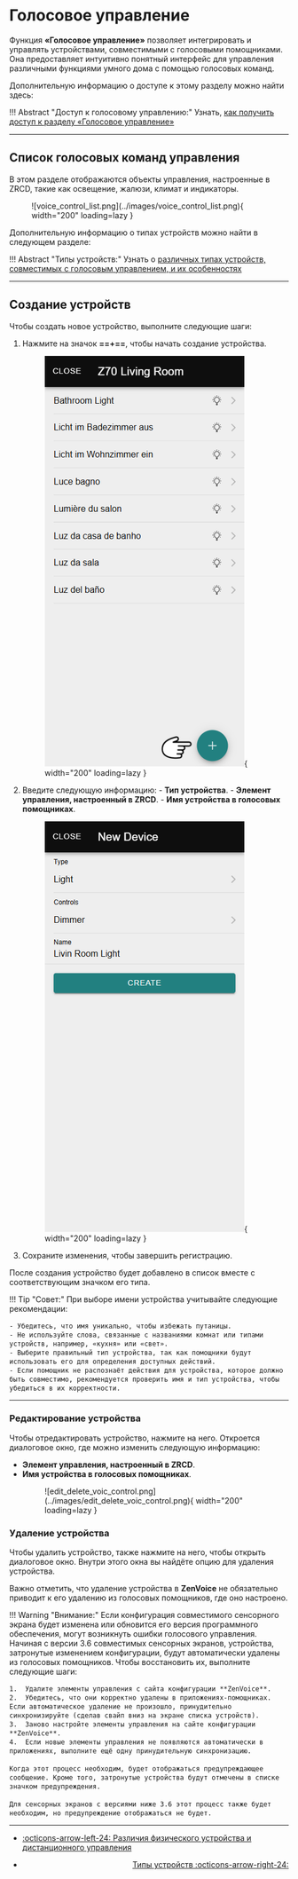 # Голосовое управление

Функция **«Голосовое управление»** позволяет интегрировать и управлять устройствами, совместимыми с голосовыми помощниками. Она предоставляет интуитивно понятный интерфейс для управления различными функциями умного дома с помощью голосовых команд.

Дополнительную информацию о доступе к этому разделу можно найти здесь:

!!! Abstract "Доступ к голосовому управлению:"
    Узнать, [как получить доступ к разделу «Голосовое управление»](/devices/device_management#voice-control)

-----

## Список голосовых команд управления

В этом разделе отображаются объекты управления, настроенные в ZRCD, такие как освещение, жалюзи, климат и индикаторы.

<figure markdown>
![voice_control_list.png](../images/voice_control_list.png){ width="200" loading=lazy }
</figure>

Дополнительную информацию о типах устройств можно найти в следующем разделе:

!!! Abstract "Типы устройств:"
    Узнать о [различных типах устройств, совместимых с голосовым управлением, и их особенностях](/voice_control/device_types)

-----

## Создание устройств

Чтобы создать новое устройство, выполните следующие шаги:

  1.  Нажмите на значок **==+==**, чтобы начать создание устройства.
    <figure markdown>![add_voice_control_1.png](../images/add_voice_control_1.png){ width="200" loading=lazy }</figure>

  2.  Введите следующую информацию:
    - **Тип устройства**.
    - **Элемент управления, настроенный в ZRCD**.
    - **Имя устройства в голосовых помощниках**.
    <figure markdown>![add_voice_control_2.png](../images/add_voice_control_2.png){ width="200" loading=lazy }</figure>

  3.  Сохраните изменения, чтобы завершить регистрацию.

После создания устройство будет добавлено в список вместе с соответствующим значком его типа.

!!! Tip "Совет:"
    При выборе имени устройства учитывайте следующие рекомендации:

    - Убедитесь, что имя уникально, чтобы избежать путаницы.
    - Не используйте слова, связанные с названиями комнат или типами устройств, например, «кухня» или «свет».
    - Выберите правильный тип устройства, так как помощники будут использовать его для определения доступных действий.
    - Если помощник не распознаёт действия для устройства, которое должно быть совместимо, рекомендуется проверить имя и тип устройства, чтобы убедиться в их корректности.

-----

### Редактирование устройства

Чтобы отредактировать устройство, нажмите на него. Откроется диалоговое окно, где можно изменить следующую информацию:

- **Элемент управления, настроенный в ZRCD**.
- **Имя устройства в голосовых помощниках**.
    <figure markdown>![edit_delete_voic_control.png](../images/edit_delete_voic_control.png){ width="200" loading=lazy }</figure>

### Удаление устройства

Чтобы удалить устройство, также нажмите на него, чтобы открыть диалоговое окно. Внутри этого окна вы найдёте опцию для удаления устройства.

Важно отметить, что удаление устройства в **ZenVoice** не обязательно приводит к его удалению из голосовых помощников, где оно настроено.

!!! Warning "Внимание:"
    Если конфигурация совместимого сенсорного экрана будет изменена или обновится его версия программного обеспечения, могут возникнуть ошибки голосового управления. Начиная с версии 3.6 совместимых сенсорных экранов, устройства, затронутые изменением конфигурации, будут автоматически удалены из голосовых помощников. Чтобы восстановить их, выполните следующие шаги:
    
    1.  Удалите элементы управления с сайта конфигурации **ZenVoice**.
    2.  Убедитесь, что они корректно удалены в приложениях-помощниках. Если автоматическое удаление не произошло, принудительно синхронизируйте (сделав свайп вниз на экране списка устройств).
    3.  Заново настройте элементы управления на сайте конфигурации **ZenVoice**.
    4.  Если новые элементы управления не появляются автоматически в приложениях, выполните ещё одну принудительную синхронизацию.
    
    Когда этот процесс необходим, будет отображаться предупреждающее сообщение. Кроме того, затронутые устройства будут отмечены в списке значком предупреждения.
    
    Для сенсорных экранов с версиями ниже 3.6 этот процесс также будет необходим, но предупреждение отображаться не будет.

------

<div class="grid cards" markdown>

- <div class="card" style="text-align: left;">

    [:octicons-arrow-left-24: Различия физического устройства и дистанционного управления](/devices/device_vs_remote_control)

- <div class="card" style="text-align: right;">
  
    [Типы устройств :octicons-arrow-right-24:](/voice_control/device_types)

</div></div></div>
